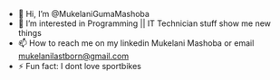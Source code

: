 - 👋 Hi, I’m @MukelaniGumaMashoba
- 👀 I’m interested in Programming || IT Technician stuff show me new things
- 📫 How to reach me on my linkedin Mukelani Mashoba or email mukelanilastborn@gmail.com
- ⚡ Fun fact: I dont love sportbikes

<!---
MukelaniGumaMashoba/MukelaniGumaMashoba is a ✨ special ✨ repository because its `README.md` (this file) appears on your GitHub profile.
You can click the Preview link to take a look at your changes.
--->

